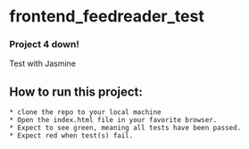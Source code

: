 # frontend_feedreader_test
### Project 4 down!

Test with Jasmine
 

## How to run this project:
    * clone the repo to your local machine
    * Open the index.html file in your favorite browser.
    * Expect to see green, meaning all tests have been passed.
    * Expect red when test(s) fail.



